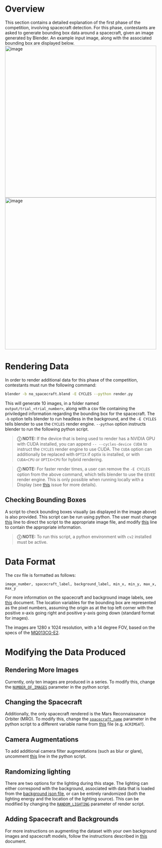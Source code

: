# Overview
This section contains a detailed explanation of the first phase of the competition, involving spacecraft detection. For this phase, contestants are asked to generate bounding box data around a spacecraft, given an image generated by Blender. An example input image, along with the associated bounding box are displayed below.
<img src="https://gitlab-fsl.jsc.nasa.gov/stefan.d.caldararu/synthetic-imagery/-/raw/main/example_images/no_bb.png?ref_type=heads" alt="image" width="500"/>    <img src="https://gitlab-fsl.jsc.nasa.gov/stefan.d.caldararu/synthetic-imagery/-/raw/main/example_images/bb.png?ref_type=heads" alt="image" width="500"/>

# Rendering Data
In order to render additional data for this phase of the competition, contestants must run the following command:
```bash
blender -b no_spacecraft.blend -E CYCLES --python render.py
```

This will generate 10 images, in a folder named `output/trial_<trial_number>`, along with a csv file containing the priviledged information regarding the bounding box for the spacecraft. The `-b` option tells blender to run headless in the background, and the `-E CYCLES` tells blender to use the `CYCLES` render engine. `--python` option instructs blender to run the following python script.
> **&#9432; NOTE:**
> If the device that is being used to render has a NVIDIA GPU with CUDA installed, you can append `-- --cycles-device CUDA` to instruct the `CYCLES` render engine to use CUDA. The `CUDA` option can additionally be replaced with `OPTIX` if optix is installed, or with `CUDA+CPU` or `OPTIX+CPU` for hybrid rendering.

> **&#9432; NOTE:**
> For faster render times, a user can remove the `-E CYCLES` option from the above command, which tells blender to use the `EEVEE` render engine. This is only possible when running locally with a Display (see [this](https://github.com/nytimes/rd-blender-docker/issues/38) issue for more details).

## Checking Bounding Boxes
A script to check bounding boxes visually (as displayed in the image above) is also provided. This script can be run using python. The user must change [this](https://gitlab-fsl.jsc.nasa.gov/stefan.d.caldararu/synthetic-imagery/-/blob/main/bounding-box/test_bb.py?ref_type=heads#L3) line to direct the script to the appropriate image file, and modify [this](https://gitlab-fsl.jsc.nasa.gov/stefan.d.caldararu/synthetic-imagery/-/blob/main/bounding-box/test_bb.py?ref_type=heads#L6) line to contain the appropriate information.

> **&#9432; NOTE:**
> To run this script, a python environment with `cv2` installed must be active.

# Data Format
The csv file is formatted as follows: 
```
image_number, spacecraft_label, background_label, min_x, min_y, max_x, max_y
```

For more information on the spacecraft and background image labels, see [this](https://gitlab-fsl.jsc.nasa.gov/stefan.d.caldararu/synthetic-imagery/-/blob/main/data/README.md?ref_type=heads#overview-of-json-files) document. The location variables for the bounding box are represented as the pixel numbers, assuming the origin as at the top left corner with the positive x-axis going right and positive y-axis going down (standard format for images).

The images are 1280 x 1024 resolution, with a 14 degree FOV, based on the specs of the [MQ013CG-E2](https://www.ximea.com/en/products/cameras-filtered-by-sensor-types/mq013cg-e2).

# Modifying the Data Produced
## Rendering More Images
Currently, only ten images are produced in a series. To modify this, change the [`NUMBER_OF_IMAGES`](https://gitlab-fsl.jsc.nasa.gov/stefan.d.caldararu/synthetic-imagery/-/blob/main/bounding-box/render.py?ref_type=heads#L40) parameter in the python script.

## Changing the Spacecraft
Additionally, the only spacecraft rendered is the Mars Reconnaissance Orbiter (MRO). To modify this, change the [`spacecraft_name`](https://gitlab-fsl.jsc.nasa.gov/stefan.d.caldararu/synthetic-imagery/-/blob/main/bounding-box/render.py?ref_type=heads#L22) parameter in the python script to a different variable name from [this](https://gitlab-fsl.jsc.nasa.gov/stefan.d.caldararu/synthetic-imagery/-/blob/main/data/loadable_spacecraft/names.json?ref_type=heads) file (e.g. `ACRIMSAT`).

## Camera Augmentations
To add additional camera filter augmentations (such as blur or glare), uncomment [this](https://gitlab-fsl.jsc.nasa.gov/stefan.d.caldararu/synthetic-imagery/-/blob/main/bounding-box/render.py?ref_type=heads#L278) line in the python script.

## Randomizing lighting
There are two options for the lighting during this stage. The lighting can either correspond with the background, associated with data that is loaded from the [background json file](https://gitlab-fsl.jsc.nasa.gov/stefan.d.caldararu/synthetic-imagery/-/blob/main/data/README.md?ref_type=heads#in-image-x-y-z), or can be entirely randomized (both the lighting energy and the location of the lighting source). This can be modified by changing the [`RANDOM_LIGHTING`](https://gitlab-fsl.jsc.nasa.gov/stefan.d.caldararu/synthetic-imagery/-/blame/main/bounding-box/render.py#L38) parameter of render script.

## Adding Spacecraft and Backgrounds
For more instructions on augmenting the dataset with your own background images and spacecraft models, follow the instructions described in [this](https://gitlab-fsl.jsc.nasa.gov/stefan.d.caldararu/synthetic-imagery/-/blob/main/data/README.md?ref_type=heads) document.
